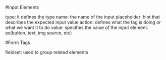 #Input Elements

type: it defines the type
name: the name of the input
placeholder: hint that describes the expected input value
action: defines what the tag is doing or what we want it to do
value: specifies the value of the input element.  ex(button, text, img source, etc)

#Form Tags

fieldset: used to group related elements







